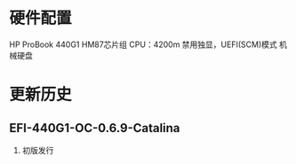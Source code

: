 # 硬件配置

HP ProBook 440G1
HM87芯片组
CPU：4200m
禁用独显，UEFI(SCM)模式
机械硬盘

# 更新历史

## EFI-440G1-OC-0.6.9-Catalina

1. 初版发行

